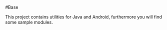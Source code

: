 #Base

This project contains utilities for Java and Android, furthermore you will find some sample modules. 
